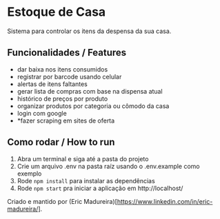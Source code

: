 # Estoque de Casa
Sistema para controlar os itens da despensa da sua casa.

## Funcionalidades / Features
- dar baixa nos itens consumidos
- registrar por barcode usando celular
- alertas de itens faltantes
- gerar lista de compras com base na dispensa atual
- histórico de preços por produto
- organizar produtos por categoria ou cômodo da casa
- login com google
- *fazer scraping em sites de oferta


## Como rodar / How to run
1. Abra um terminal e siga até a pasta do projeto
2. Crie um arquivo .env na pasta raíz usando o .env.example como exemplo
3. Rode `npm install` para instalar as dependências
4. Rode `npm start` pra iniciar a aplicação em http://localhost/

Criado e mantido por (Eric Madureira)[https://www.linkedin.com/in/eric-madureira/].
